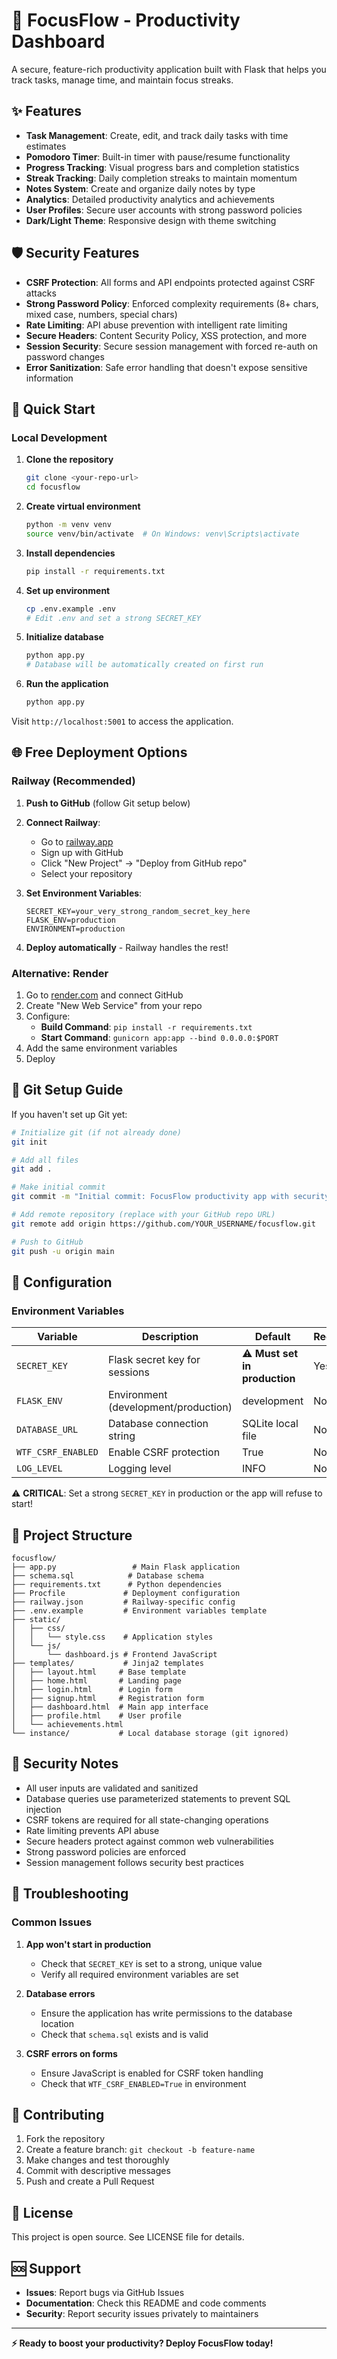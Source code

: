 # 🎯 FocusFlow - Productivity Dashboard

A secure, feature-rich productivity application built with Flask that helps you track tasks, manage time, and maintain focus streaks.

## ✨ Features

- **Task Management**: Create, edit, and track daily tasks with time estimates
- **Pomodoro Timer**: Built-in timer with pause/resume functionality  
- **Progress Tracking**: Visual progress bars and completion statistics
- **Streak Tracking**: Daily completion streaks to maintain momentum
- **Notes System**: Create and organize daily notes by type
- **Analytics**: Detailed productivity analytics and achievements
- **User Profiles**: Secure user accounts with strong password policies
- **Dark/Light Theme**: Responsive design with theme switching

## 🛡️ Security Features

- **CSRF Protection**: All forms and API endpoints protected against CSRF attacks
- **Strong Password Policy**: Enforced complexity requirements (8+ chars, mixed case, numbers, special chars)
- **Rate Limiting**: API abuse prevention with intelligent rate limiting
- **Secure Headers**: Content Security Policy, XSS protection, and more
- **Session Security**: Secure session management with forced re-auth on password changes
- **Error Sanitization**: Safe error handling that doesn't expose sensitive information

## 🚀 Quick Start

### Local Development

1. **Clone the repository**
   ```bash
   git clone <your-repo-url>
   cd focusflow
   ```

2. **Create virtual environment**
   ```bash
   python -m venv venv
   source venv/bin/activate  # On Windows: venv\Scripts\activate
   ```

3. **Install dependencies**
   ```bash
   pip install -r requirements.txt
   ```

4. **Set up environment**
   ```bash
   cp .env.example .env
   # Edit .env and set a strong SECRET_KEY
   ```

5. **Initialize database**
   ```bash
   python app.py
   # Database will be automatically created on first run
   ```

6. **Run the application**
   ```bash
   python app.py
   ```

Visit `http://localhost:5001` to access the application.

## 🌐 Free Deployment Options

### Railway (Recommended)

1. **Push to GitHub** (follow Git setup below)
2. **Connect Railway**:
   - Go to [railway.app](https://railway.app)
   - Sign up with GitHub
   - Click "New Project" → "Deploy from GitHub repo"
   - Select your repository

3. **Set Environment Variables**:
   ```
   SECRET_KEY=your_very_strong_random_secret_key_here
   FLASK_ENV=production
   ENVIRONMENT=production
   ```

4. **Deploy automatically** - Railway handles the rest!

### Alternative: Render

1. Go to [render.com](https://render.com) and connect GitHub
2. Create "New Web Service" from your repo
3. Configure:
   - **Build Command**: `pip install -r requirements.txt`
   - **Start Command**: `gunicorn app:app --bind 0.0.0.0:$PORT`
4. Add the same environment variables
5. Deploy

## 📝 Git Setup Guide

If you haven't set up Git yet:

```bash
# Initialize git (if not already done)
git init

# Add all files
git add .

# Make initial commit
git commit -m "Initial commit: FocusFlow productivity app with security fixes"

# Add remote repository (replace with your GitHub repo URL)
git remote add origin https://github.com/YOUR_USERNAME/focusflow.git

# Push to GitHub
git push -u origin main
```

## 🔧 Configuration

### Environment Variables

| Variable | Description | Default | Required |
|----------|-------------|---------|----------|
| `SECRET_KEY` | Flask secret key for sessions | ⚠️ **Must set in production** | Yes |
| `FLASK_ENV` | Environment (development/production) | development | No |
| `DATABASE_URL` | Database connection string | SQLite local file | No |
| `WTF_CSRF_ENABLED` | Enable CSRF protection | True | No |
| `LOG_LEVEL` | Logging level | INFO | No |

⚠️ **CRITICAL**: Set a strong `SECRET_KEY` in production or the app will refuse to start!

## 📁 Project Structure

```
focusflow/
├── app.py                 # Main Flask application
├── schema.sql            # Database schema
├── requirements.txt      # Python dependencies
├── Procfile             # Deployment configuration
├── railway.json         # Railway-specific config
├── .env.example         # Environment variables template
├── static/
│   ├── css/
│   │   └── style.css    # Application styles
│   └── js/
│       └── dashboard.js # Frontend JavaScript
├── templates/           # Jinja2 templates
│   ├── layout.html     # Base template
│   ├── home.html       # Landing page
│   ├── login.html      # Login form
│   ├── signup.html     # Registration form
│   ├── dashboard.html  # Main app interface
│   ├── profile.html    # User profile
│   └── achievements.html
└── instance/           # Local database storage (git ignored)
```

## 🔐 Security Notes

- All user inputs are validated and sanitized
- Database queries use parameterized statements to prevent SQL injection
- CSRF tokens are required for all state-changing operations
- Rate limiting prevents API abuse
- Secure headers protect against common web vulnerabilities
- Strong password policies are enforced
- Session management follows security best practices

## 🐛 Troubleshooting

### Common Issues

1. **App won't start in production**
   - Check that `SECRET_KEY` is set to a strong, unique value
   - Verify all required environment variables are set

2. **Database errors**
   - Ensure the application has write permissions to the database location
   - Check that `schema.sql` exists and is valid

3. **CSRF errors on forms**
   - Ensure JavaScript is enabled for CSRF token handling
   - Check that `WTF_CSRF_ENABLED=True` in environment

## 🤝 Contributing

1. Fork the repository
2. Create a feature branch: `git checkout -b feature-name`
3. Make changes and test thoroughly
4. Commit with descriptive messages
5. Push and create a Pull Request

## 📄 License

This project is open source. See LICENSE file for details.

## 🆘 Support

- **Issues**: Report bugs via GitHub Issues
- **Documentation**: Check this README and code comments
- **Security**: Report security issues privately to maintainers

---

**⚡ Ready to boost your productivity? Deploy FocusFlow today!**